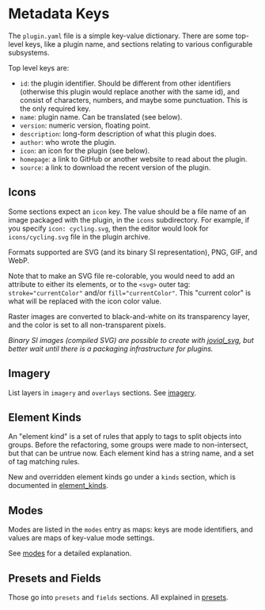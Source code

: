# Metadata Keys

The `plugin.yaml` file is a simple key-value dictionary. There are some top-level keys, like a plugin name, and sections relating to various configurable subsystems.

Top level keys are:

* `id`: the plugin identifier. Should be different from other identifiers (otherwise this plugin would replace another with the same id), and consist of characters, numbers, and maybe some punctuation. This is the only required key.
* `name`: plugin name. Can be translated (see below).
* `version`: numeric version, floating point.
* `description`: long-form description of what this plugin does.
* `author`: who wrote the plugin.
* `icon`: an icon for the plugin (see below).
* `homepage`: a link to GitHub or another website to read about the plugin.
* `source`: a link to download the recent version of the plugin.

## Icons

Some sections expect an `icon` key. The value should be a file name of an image packaged with the plugin, in the `icons` subdirectory. For example, if you specify `icon: cycling.svg`, then the editor would look for `icons/cycling.svg` file in the plugin archive.

Formats supported are SVG (and its binary SI representation), PNG, GIF, and WebP.

Note that to make an SVG file re-colorable, you would need to add an attribute to either its elements, or to the `<svg>` outer tag: `stroke="currentColor"` and/or `fill="currentColor"`. This "current color" is what will be replaced with the icon color value.

Raster images are converted to black-and-white on its transparency layer, and the color is set to all non-transparent pixels.

_Binary SI images (compiled SVG) are possible to create with [jovial_svg](https://pub.dev/packages/jovial_svg_transformer), but better wait until there is a packaging infrastructure for plugins._

## Imagery

List layers in `imagery` and `overlays` sections. See [imagery](imagery.md).

## Element Kinds

An "element kind" is a set of rules that apply to tags to split objects into groups. Before the refactoring, some groups were made to non-intersect, but that can be untrue now. Each element kind has a string name, and a set of tag matching rules.

New and overridden element kinds go under a `kinds` section, which is documented in [element\_kinds](element_kinds.md).

## Modes

Modes are listed in the `modes` entry as maps: keys are mode identifiers, and values are maps of key-value mode settings.

See [modes](modes.md) for a detailed explanation.

## Presets and Fields

Those go into `presets` and `fields` sections. All explained in [presets](presets.md).

